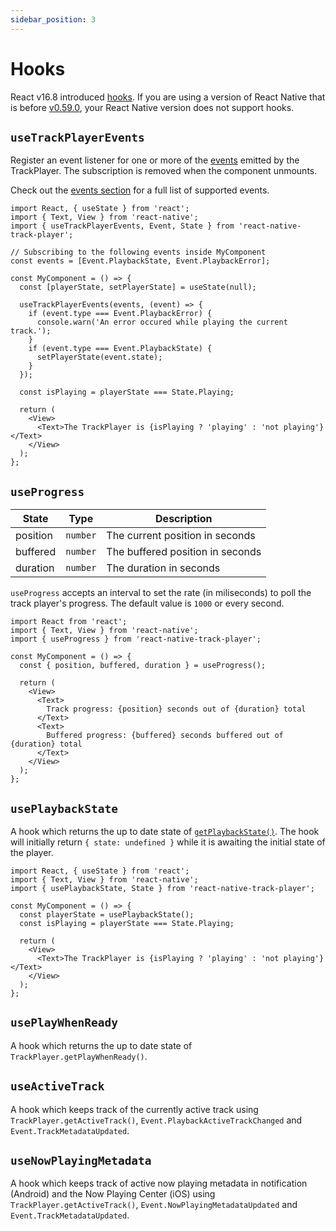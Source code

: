 ```yaml
---
sidebar_position: 3
---
```


# Hooks

React v16.8 introduced [hooks](https://reactjs.org/docs/hooks-intro.html). If you are using a version of React Native that is before [v0.59.0](https://reactnative.dev/blog/2019/03/12/releasing-react-native-059), your React Native version does not support hooks.

## `useTrackPlayerEvents`

Register an event listener for one or more of the [events](./events.md) emitted by the TrackPlayer. The subscription is removed when the component unmounts.

Check out the [events section](./events.md) for a full list of supported events.

```tsx
import React, { useState } from 'react';
import { Text, View } from 'react-native';
import { useTrackPlayerEvents, Event, State } from 'react-native-track-player';

// Subscribing to the following events inside MyComponent
const events = [Event.PlaybackState, Event.PlaybackError];

const MyComponent = () => {
  const [playerState, setPlayerState] = useState(null);

  useTrackPlayerEvents(events, (event) => {
    if (event.type === Event.PlaybackError) {
      console.warn('An error occured while playing the current track.');
    }
    if (event.type === Event.PlaybackState) {
      setPlayerState(event.state);
    }
  });

  const isPlaying = playerState === State.Playing;

  return (
    <View>
      <Text>The TrackPlayer is {isPlaying ? 'playing' : 'not playing'}</Text>
    </View>
  );
};
```

## `useProgress`

| State    | Type     | Description                      |
| -------- | -------- | -------------------------------- |
| position | `number` | The current position in seconds  |
| buffered | `number` | The buffered position in seconds |
| duration | `number` | The duration in seconds          |

`useProgress` accepts an interval to set the rate (in miliseconds) to poll the track player's progress. The default value is `1000` or every second.

```tsx
import React from 'react';
import { Text, View } from 'react-native';
import { useProgress } from 'react-native-track-player';

const MyComponent = () => {
  const { position, buffered, duration } = useProgress();

  return (
    <View>
      <Text>
        Track progress: {position} seconds out of {duration} total
      </Text>
      <Text>
        Buffered progress: {buffered} seconds buffered out of {duration} total
      </Text>
    </View>
  );
};
```

## `usePlaybackState`

A hook which returns the up to date state of [`getPlaybackState()`](./functions/player.md#getplaybackstate).
The hook will initially return `{ state: undefined }` while it is awaiting the
initial state of the player.

```tsx
import React, { useState } from 'react';
import { Text, View } from 'react-native';
import { usePlaybackState, State } from 'react-native-track-player';

const MyComponent = () => {
  const playerState = usePlaybackState();
  const isPlaying = playerState === State.Playing;

  return (
    <View>
      <Text>The TrackPlayer is {isPlaying ? 'playing' : 'not playing'}</Text>
    </View>
  );
};
```

## `usePlayWhenReady`

A hook which returns the up to date state of `TrackPlayer.getPlayWhenReady()`.

## `useActiveTrack`

A hook which keeps track of the currently active track using
`TrackPlayer.getActiveTrack()`, `Event.PlaybackActiveTrackChanged` and `Event.TrackMetadataUpdated`.

## `useNowPlayingMetadata`

A hook which keeps track of active now playing metadata in notification (Android) and the Now Playing Center (iOS) using
`TrackPlayer.getActiveTrack()`, `Event.NowPlayingMetadataUpdated` and `Event.TrackMetadataUpdated`.
